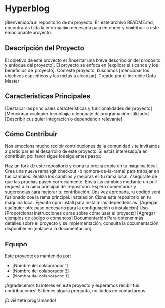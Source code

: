 # Hyperblog

¡Bienvenido/a al repositorio de mi proyecto! En este archivo README.md, encontrarás toda la información necesaria para entender y contribuir a este emocionante proyecto.

## Descripción del Proyecto
El objetivo de este proyecto es [insertar una breve descripción del propósito y enfoque del proyecto]. El proyecto se enfoca en [explicar el alcance y los beneficios del proyecto]. Con este proyecto, buscamos [mencionar los objetivos específicos y las metas a alcanzar].
Creado por el increbile Dota Master

## Características Principales
[Destacar las principales características y funcionalidades del proyecto]
[Mencionar cualquier tecnología o lenguaje de programación utilizado]
[Describir cualquier integración o dependencia relevante]
## Cómo Contribuir
Nos emociona mucho recibir contribuciones de la comunidad y te invitamos a participar en el desarrollo de este proyecto. Si estás interesado/a en contribuir, por favor sigue los siguientes pasos:

Haz un fork de este repositorio y clona tu propia copia en tu máquina local.
Crea una nueva rama (git checkout -b nombre-de-la-rama) para trabajar en tus cambios.
Realiza los cambios y mejoras en tu rama local.
Asegúrate de que las pruebas pasen correctamente.
Envía tus cambios mediante un pull request a la rama principal del repositorio.
Espera comentarios y sugerencias para mejorar tu contribución.
Una vez aprobada, tu código será fusionado con la rama principal.
Instalación
Clona este repositorio en tu máquina local.
Ejecuta npm install para instalar las dependencias.
[Agregar cualquier otro paso necesario para la configuración o instalación]
Uso
[Proporcionar instrucciones claras sobre cómo usar el proyecto]
[Agregar ejemplos de código o comandos]
Documentación
Para obtener más detalles sobre el proyecto y su implementación, consulta la documentación disponible en [enlace a la documentación].

## Equipo
Este proyecto es mantenido por:

- [Nombre del colaborador 1]
- [Nombre del colaborador 2]
- [Nombre del colaborador 3]

¡Agradecemos tu interés en este proyecto y esperamos recibir tus contribuciones! Si tienes alguna pregunta, no dudes en contactarnos.

¡Diviértete programando!